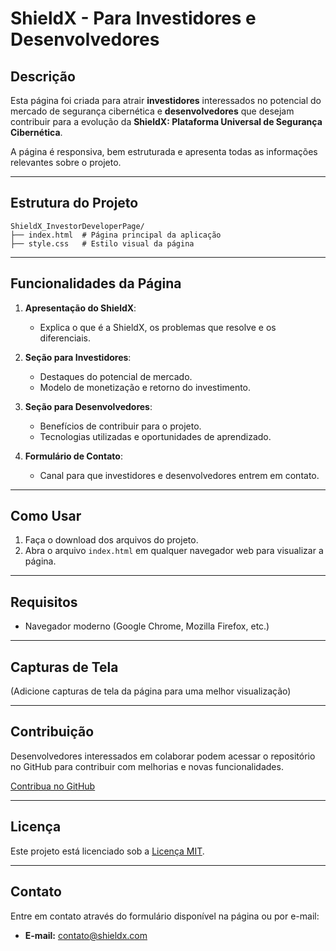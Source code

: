 # ShieldX - Para Investidores e Desenvolvedores

## Descrição

Esta página foi criada para atrair **investidores** interessados no potencial do mercado de segurança cibernética e **desenvolvedores** que desejam contribuir para a evolução da **ShieldX: Plataforma Universal de Segurança Cibernética**.

A página é responsiva, bem estruturada e apresenta todas as informações relevantes sobre o projeto.

---

## Estrutura do Projeto

```
ShieldX_InvestorDeveloperPage/
├── index.html  # Página principal da aplicação
├── style.css   # Estilo visual da página
```

---

## Funcionalidades da Página

1. **Apresentação do ShieldX**:
   - Explica o que é a ShieldX, os problemas que resolve e os diferenciais.

2. **Seção para Investidores**:
   - Destaques do potencial de mercado.
   - Modelo de monetização e retorno do investimento.

3. **Seção para Desenvolvedores**:
   - Benefícios de contribuir para o projeto.
   - Tecnologias utilizadas e oportunidades de aprendizado.

4. **Formulário de Contato**:
   - Canal para que investidores e desenvolvedores entrem em contato.

---

## Como Usar

1. Faça o download dos arquivos do projeto.
2. Abra o arquivo `index.html` em qualquer navegador web para visualizar a página.

---

## Requisitos

- Navegador moderno (Google Chrome, Mozilla Firefox, etc.)

---

## Capturas de Tela

(Adicione capturas de tela da página para uma melhor visualização)

---

## Contribuição

Desenvolvedores interessados em colaborar podem acessar o repositório no GitHub para contribuir com melhorias e novas funcionalidades.

[Contribua no GitHub](https://github.com)

---

## Licença

Este projeto está licenciado sob a [Licença MIT](LICENSE).

---

## Contato

Entre em contato através do formulário disponível na página ou por e-mail:
- **E-mail:** contato@shieldx.com
